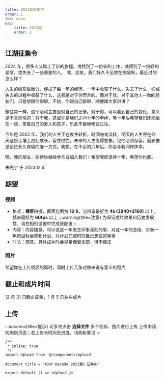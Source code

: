```yaml
---
title: 2023篇征集中
order: 1
toc: menu
nav:
    title: 2023篇
    order: 3
---
```


## 江湖征集令

2024 年，很多人又踏上了新的旅程。或找到了一份新的工作，或得到了一份好的爱情，或失去了一些重要的人。
嘿，朋友，我们好久不见你在哪里啊，最近过的怎么样？

人生的缩影做微分，便成了每一年的经历。一年中收获了什么，失去了什么，抑或失去的过程中收获了什么，这都是对于你而言的。而对于我，对于其他人--你的朋友们，只是想跟你聊聊。不妨，你跟自己聊聊，顺便跟大家讲讲？

像往常一样，这个活动主要是对自己的记录。对于你，可以看到自己的变化，意义是不言而喻的；对于我，这或许是我们之间十年的牵绊，等十年后希望我们还能坐在一起，带着自己的爱人和孩子，乐此不疲地畅谈过往。

今年是 2023 年，我们的人生正在发生转折。时间匆匆流转，明天的人生将在昨天这份土壤上茁壮成长，留住过往，未来的人生值得想象。记忆必须存留，而影像是记忆长久存留的唯一方式。我想，在不远的六年后，你会与我同样庆幸。

嘿，我的朋友，期待你继续参与或加入我们！希望我能坚持十年，希望你也能。

朱光宇 于 2023.12.4

## 期望

### 视频

-   格式：**横屏**拍摄，画面比例为 **16:9**，分辨率最好为 **4k (3840\*2160)** 以上，帧率最好为 **60fps** 以上
    :::warning{title=注意}
    为保证成片效果和历史发展性，请在相机设置中完成该配置
    :::
-   内容：内容随意。可以说这一年发生印象深刻的事、对这一年的总结、对新一年的目标展望和计划、对计划完成时的自己想说的等等
-   时长：随意。具体成片时会尽量保留全部，但不保证

### 照片

希望你在上传视频的同时，同时上传几张对你来说有意义的照片

## 截止和成片时间

12 月 31 日截止征集，1 月 5 日左右成片

## 上传

:::success{title=提示}
可多次点击 **选择文件** 多个视频、图片进行上传
上传中请勿刷新页面；若上传长时间无进度，请刷新重试
:::

```tsx
/**
 * inline: true
 */
import Upload from '@/components/upload'

document.title = '《Our Decade 2023篇》征集中'

export default () => <Upload />
```
